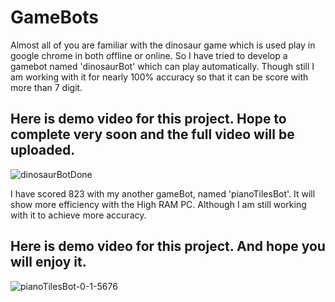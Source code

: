 # GameBots
 
 
Almost all of you are familiar with the dinosaur game which is used play in google chrome in both offline or online.
So I have tried to develop a gamebot named 'dinosaurBot' which can play automatically.
Though still I am working with it for nearly 100% accuracy so that it can be score with more than 7 digit.

## Here is demo video for this project. Hope to complete very soon and the full video will be uploaded.


![dinosaurBotDone](https://user-images.githubusercontent.com/64744693/85575150-265a0600-b659-11ea-998c-906d67be1b5e.gif)

I have scored 823 with my another gameBot, named 'pianoTilesBot'. It will show more efficiency with the High RAM PC.
Although I am still working with it to achieve more accuracy.

## Here is demo video for this project. And hope you will enjoy it.
![pianoTilesBot-0-1-5676](https://user-images.githubusercontent.com/64744693/85577326-f3b10d00-b65a-11ea-97ba-f74f6af2606f.gif)

